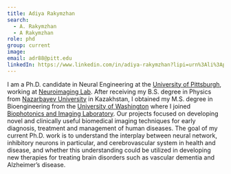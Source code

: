 ```yaml
---
title: Adiya Rakymzhan
search:
  - A. Rakymzhan
  - A Rakymzhan
role: phd
group: current
image: 
email: adr88@pitt.edu
linkedIn: https://www.linkedin.com/in/adiya-rakymzhan?lipi=urn%3Ali%3Apage%3Ad_flagship3_profile_view_base_contact_details%3B8bhFyvc8RSyWKMYtGheNzw%3D%3D
---
```

 
I am a Ph.D. candidate in Neural Engineering at the [University of Pittsburgh](https://www.pitt.edu), working at [Neuroimaging Lab](https://www.neuroimaginglabpitt.org). After receiving my B.S. degree in Physics from [Nazarbayev University](https://www.google.com/search?client=safari&rls=en&q=nazarbayev+university&ie=UTF-8&oe=UTF-8) in Kazakhstan, I obtained my M.S. degree in Bioengineering from the [University of Washington](https://www.washington.edu) where I joined [Biophotonics and Imaging Laboratory](https://depts.washington.edu/wangast/index.html). Our projects focused on developing novel and clinically useful biomedical imaging techniques for early diagnosis, treatment and management of human diseases. The goal of my current Ph.D. work is to understand the interplay between neural network, inhibitory neurons in particular, and cerebrovascular system in health and disease, and whether this understanding could be utilized in developing new therapies for treating brain disorders such as vascular dementia and Alzheimer’s disease.
